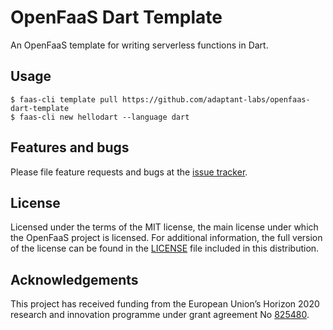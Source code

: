 # OpenFaaS Dart Template

An OpenFaaS template for writing serverless functions in Dart.

## Usage

```shell script
$ faas-cli template pull https://github.com/adaptant-labs/openfaas-dart-template
$ faas-cli new hellodart --language dart
```
## Features and bugs

Please file feature requests and bugs at the [issue tracker][tracker].

[tracker]: https://github.com/adaptant-labs/openfaas-dart-template/issues

## License

Licensed under the terms of the MIT license, the main license under which the OpenFaaS project is licensed.
For additional information, the full version of the license can be found in the
[LICENSE](https://raw.githubusercontent.com/adaptant-labs/openfaas-dart-template/master/LICENSE)
file included in this distribution.

## Acknowledgements

This project has received funding from the European Union’s Horizon 2020 research and innovation programme under grant
agreement No [825480](http://sodalite.eu/).

